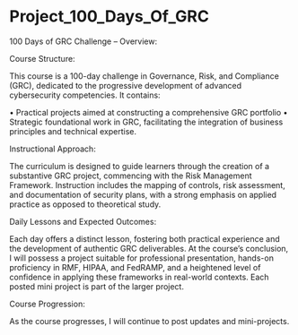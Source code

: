 # Project_100_Days_Of_GRC
100 Days of GRC Challenge – Overview:


Course Structure:

This course is a 100-day challenge in Governance, Risk, and Compliance (GRC), dedicated to the progressive development of advanced cybersecurity competencies. It contains:

•	Practical projects aimed at constructing a comprehensive GRC portfolio
•	Strategic foundational work in GRC, facilitating the integration of business principles and technical expertise.




Instructional Approach:

The curriculum is designed to guide learners through the creation of a substantive GRC project, commencing with the Risk Management Framework. Instruction includes the mapping of controls, risk assessment, and documentation of security plans, with a strong emphasis on applied practice as opposed to theoretical study.




Daily Lessons and Expected Outcomes:

Each day offers a distinct lesson, fostering both practical experience and the development of authentic GRC deliverables. At the course’s conclusion, I will possess a project suitable for professional presentation, hands-on proficiency in RMF, HIPAA, and FedRAMP, and a heightened level of confidence in applying these frameworks in real-world contexts.
Each posted mini project is part of the larger project.




Course Progression:

As the course progresses, I will continue to post updates and mini-projects.
